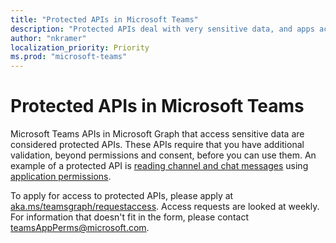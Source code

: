 ```yaml
---
title: "Protected APIs in Microsoft Teams"
description: "Protected APIs deal with very sensitive data, and apps accessing that data need additional validation (above and beyond permission scopes & consent)."
author: "nkramer"
localization_priority: Priority
ms.prod: "microsoft-teams"
---
```


# Protected APIs in Microsoft Teams

Microsoft Teams APIs in Microsoft Graph that access sensitive data are considered protected APIs. 
These APIs require that you have additional validation, beyond permissions and consent, before you can use them.
An example of a protected API is [reading channel and chat messages](/graph/api/channel-list-messages?view=graph-rest-beta) 
using [application permissions](auth/auth-concepts#microsoft-graph-permissions). 

To apply for access to protected APIs, please apply at [aka.ms/teamsgraph/requestaccess](http://aka.ms/teamsgraph/requestaccess). 
Access requests are looked at weekly. 
For information that doesn't fit in the form, please contact [teamsAppPerms@microsoft.com](mailto:teamsAppPerms@microsoft.com).
